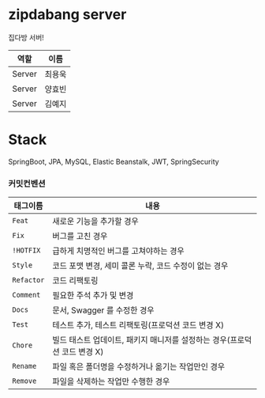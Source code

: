 
# zipdabang server 
집다방 서버!

|  역할    | 이름  |
|---------|-----|
| Server | 최용욱 |
| Server | 양효빈 |
| Server | 김예지 |

# Stack
SpringBoot, JPA, MySQL, Elastic Beanstalk, JWT, SpringSecurity

### 커밋컨벤션
| 태그이름                 | 내용                                          |
|----------------------|---------------------------------------------|
| `Feat`    | 새로운 기능을 추가할 경우                              |
| `Fix `               | 버그를 고친 경우                                   |
| `!HOTFIX`            | 급하게 치명적인 버그를 고쳐야하는 경우                       |
| `Style`              | 코드 포맷 변경, 세미 콜론 누락, 코드 수정이 없는 경우            |
| `Refactor`           | 코드 리팩토링                                     |
| `Comment`            | 필요한 주석 추가 및 변경                              |
| `Docs`	              | 문서, Swagger 를 수정한 경우                        |
| `Test`               | 테스트 추가, 테스트 리팩토링(프로덕션 코드 변경 X)              |
| `Chore`	             | 빌드 태스트 업데이트, 패키지 매니저를 설정하는 경우(프로덕션 코드 변경 X) |
| `Rename`             | 파일 혹은 폴더명을 수정하거나 옮기는 작업만인 경우                |
| `Remove`             | 파일을 삭제하는 작업만 수행한 경우                         |

